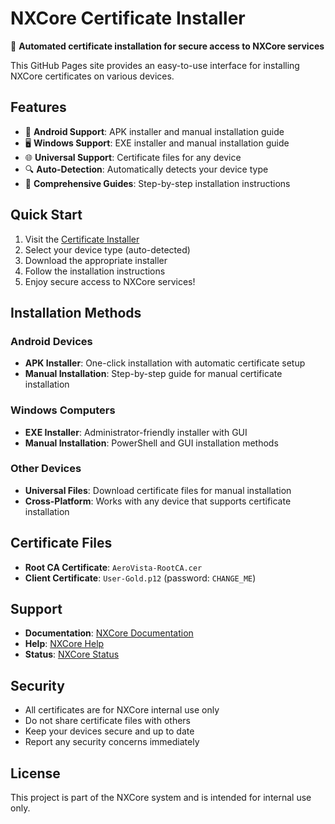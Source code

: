 # NXCore Certificate Installer

🔐 **Automated certificate installation for secure access to NXCore services**

This GitHub Pages site provides an easy-to-use interface for installing NXCore certificates on various devices.

## Features

- 📱 **Android Support**: APK installer and manual installation guide
- 🖥️ **Windows Support**: EXE installer and manual installation guide  
- 🌐 **Universal Support**: Certificate files for any device
- 🔍 **Auto-Detection**: Automatically detects your device type
- 📖 **Comprehensive Guides**: Step-by-step installation instructions

## Quick Start

1. Visit the [Certificate Installer](https://your-username.github.io/nxcore-certificate-installer/)
2. Select your device type (auto-detected)
3. Download the appropriate installer
4. Follow the installation instructions
5. Enjoy secure access to NXCore services!

## Installation Methods

### Android Devices
- **APK Installer**: One-click installation with automatic certificate setup
- **Manual Installation**: Step-by-step guide for manual certificate installation

### Windows Computers  
- **EXE Installer**: Administrator-friendly installer with GUI
- **Manual Installation**: PowerShell and GUI installation methods

### Other Devices
- **Universal Files**: Download certificate files for manual installation
- **Cross-Platform**: Works with any device that supports certificate installation

## Certificate Files

- **Root CA Certificate**: `AeroVista-RootCA.cer`
- **Client Certificate**: `User-Gold.p12` (password: `CHANGE_ME`)

## Support

- **Documentation**: [NXCore Documentation](https://nxcore.tail79107c.ts.net/certs/)
- **Help**: [NXCore Help](https://nxcore.tail79107c.ts.net/help/)
- **Status**: [NXCore Status](https://nxcore.tail79107c.ts.net/status/)

## Security

- All certificates are for NXCore internal use only
- Do not share certificate files with others
- Keep your devices secure and up to date
- Report any security concerns immediately

## License

This project is part of the NXCore system and is intended for internal use only.
